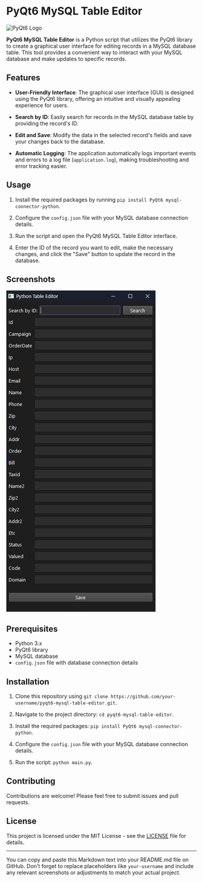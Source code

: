 # PyQt6 MySQL Table Editor

![PyQt6 Logo](https://www.riverbankcomputing.com/static/Docs/PyQt6/pyqt6_small.png)

**PyQt6 MySQL Table Editor** is a Python script that utilizes the PyQt6 library to create a graphical user interface for editing records in a MySQL database table. This tool provides a convenient way to interact with your MySQL database and make updates to specific records.

## Features

- **User-Friendly Interface**: The graphical user interface (GUI) is designed using the PyQt6 library, offering an intuitive and visually appealing experience for users.

- **Search by ID**: Easily search for records in the MySQL database table by providing the record's ID.

- **Edit and Save**: Modify the data in the selected record's fields and save your changes back to the database.

- **Automatic Logging**: The application automatically logs important events and errors to a log file (`application.log`), making troubleshooting and error tracking easier.

## Usage

1. Install the required packages by running `pip install PyQt6 mysql-connector-python`.

2. Configure the `config.json` file with your MySQL database connection details.

3. Run the script and open the PyQt6 MySQL Table Editor interface.

4. Enter the ID of the record you want to edit, make the necessary changes, and click the "Save" button to update the record in the database.

## Screenshots

![Application Screenshot](screenshots/application_screenshot.png)

## Prerequisites

- Python 3.x
- PyQt6 library
- MySQL database
- `config.json` file with database connection details

## Installation

1. Clone this repository using `git clone https://github.com/your-username/pyqt6-mysql-table-editor.git`.

2. Navigate to the project directory: `cd pyqt6-mysql-table-editor`.

3. Install the required packages: `pip install PyQt6 mysql-connector-python`.

4. Configure the `config.json` file with your MySQL database connection details.

5. Run the script: `python main.py`.

## Contributing

Contributions are welcome! Please feel free to submit issues and pull requests.

## License

This project is licensed under the MIT License - see the [LICENSE](LICENSE) file for details.

---

You can copy and paste this Markdown text into your README.md file on GitHub. Don't forget to replace placeholders like `your-username` and include any relevant screenshots or adjustments to match your actual project.

